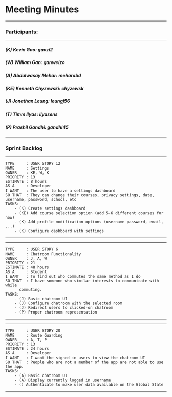 # Meeting Minutes
---

### Participants:
***
##### (K) Kevin Gao: gaozi2
##### (W) William Gan: ganweizo
##### (A) Abdulwasay Mehar: meharabd
##### (KE) Kenneth Chyzewski: chyzewsk
##### (J) Jonathan Leung: leungj56
##### (T) Timm Ilyas: ilyasens
##### (P) Prashil Gandhi: gandhi45
***

### Sprint Backlog

--------------------------------------------------------------------------
```
TYPE     : USER STORY 12
NAME     : Settings
OWNER    : KE, W, K
PRIORITY : 13
ESTIMATE : 8 hours
AS A     : Developer
I WANT   : The user to have a settings dashboard
SO THAT  : They can change their courses, privacy settings, date, username, password, school, etc
TASKS:
	- (K) Create settings dashboard 
	- (KE) Add course selection option (add 5-6 different courses for now)
	- (K) Add profile modification options (username password, email, ...)
	- (K) Configure dashboard with settings
 ```
--------------------------------------------------------------------------
--------------------------------------------------------------------------
```
TYPE     : USER STORY 6
NAME     : Chatroom Functionality
OWNER    : J, A, W
PRIORITY : 21
ESTIMATE : 48 hours
AS A     : Student
I WANT   : To find out who commutes the same method as I do
SO THAT  : I have someone who similar interests to communicate with while 
      commuting.
TASKS:
	- (J) Basic chatroom UI
	- (J) Configure chatroom with the selected room
	- (J) Redirect users to clicked-on chatroom
	- (P) Proper chatroom representation
```
--------------------------------------------------------------------------
--------------------------------------------------------------------------
```
TYPE     : USER STORY 20
NAME     : Route Guarding
OWNER    : A, T, P
PRIORITY : 13
ESTIMATE : 24 hours
AS A     : Developer
I WANT   : I want the signed in users to view the chatroom UI
SO THAT  : People who are not a member of the app are not able to use the app.
TASKS:
	- (A) Basic chatroom UI
	- (A) Display currently logged in username
	- () Authenticate to make user data available on the Global State
```
--------------------------------------------------------------------------
